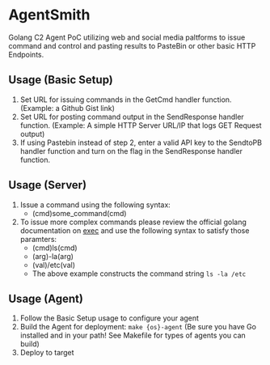 # AgentSmith
Golang C2 Agent PoC utilizing web and social media paltforms to issue command and control and pasting results to PasteBin or other basic HTTP Endpoints.

## Usage (Basic Setup)
1. Set URL for issuing commands in the GetCmd handler function. (Example: a Github Gist link)
2. Set URL for posting command output in the SendResponse handler function. (Example: A simple HTTP Server URL/IP that logs GET Request output)
3. If using Pastebin instead of step 2, enter a valid API key to the SendtoPB handler function and turn on the flag in the SendResponse handler function.

## Usage (Server)
1. Issue a command using the following syntax:
    - (cmd)some_command(cmd)
2. To issue more complex commands please review the official golang documentation on [exec](https://golang.org/pkg/os/exec/) and use the following syntax to satisfy those paramters:
    - (cmd)ls(cmd)
    - (arg)-la(arg)
    - (val)/etc(val)
    - The above example constructs the command string `ls -la /etc`

## Usage (Agent)
1. Follow the Basic Setup usage to configure your agent
2. Build the Agent for deployment: `make {os}-agent` (Be sure you have Go installed and in your path! See Makefile for types of agents you can build)
3. Deploy to target
